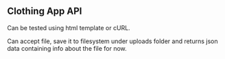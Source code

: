 ## Clothing App API

Can be tested using html template or cURL.  

Can accept file, save it to filesystem under uploads folder and returns json data containing info about the file for now.  


